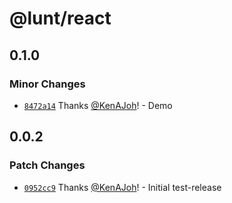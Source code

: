 # @lunt/react

## 0.1.0

### Minor Changes

- [`8472a14`](https://github.com/KenAJoh/LuntUi/commit/8472a14367c8250fa1b8a9001b3d3f051ea36712) Thanks [@KenAJoh](https://github.com/KenAJoh)! - Demo

## 0.0.2

### Patch Changes

- [`0952cc9`](https://github.com/KenAJoh/LuntUi/commit/0952cc9fc32a8780d9c6831a2a52822c0aa99e58) Thanks [@KenAJoh](https://github.com/KenAJoh)! - Initial test-release
